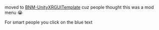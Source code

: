 moved to [BNM-UnityXRGUITemplate](https://github.com/lmkoo/BNM-UnityXRGUITemplate) cuz people thought this was a mod menu :sob:

For smart people you click on the blue text
